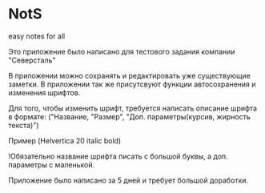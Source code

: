# NotS
easy notes for all

Это приложение было написано для тестового задания компании "Северсталь"

В приложении можно сохранять и редактировать уже существующие заметки.
В приложении так же присутсвуют функции автосохранения и изменения шрифтов.

Для того, чтобы изменить шрифт, требуется написать описание шрифта в формате:
("Название, "Размер", "Доп. параметры(курсив, жирность текста)")

Пример (Helvertica 20 italic bold)

!Обязательно название шрифта писать с большой буквы, а доп. параметры с маленькой.

Приложение было написано за 5 дней и требует большой доработки.
